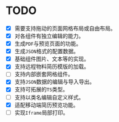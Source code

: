 # TODO
- [x] 需要支持拖动的页面网格布局或自由布局。
- [x] 对各组件有独立编辑的能力。
- [x] 生成`PDF`与预览页面的功能。
- [x] 生成`JSON`格式的配置数据。
- [x] 基础组件图片、文本等的实现。
- [x] 支持远程物料简历模版的加载。
- [ ] 支持内部嵌套网格组件。
- [x] 支持`JSON`数据的编辑与导入导出。
- [x] 支持可拓展的`TS`类型。
- [ ] 支持以类名编辑自定义样式。
- [x] 适配移动端简历预览功能。
- [ ] 实现`Iframe`局部打印。
